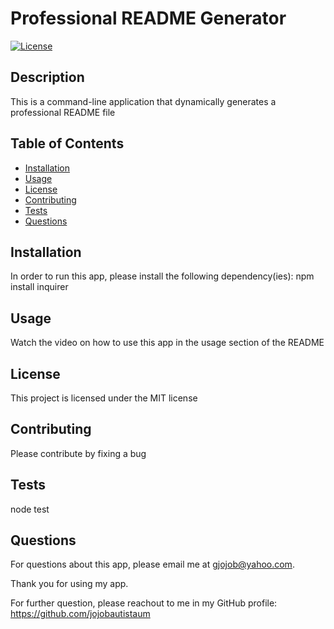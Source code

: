 
  # Professional README Generator
  [![License](https://img.shields.io/badge/License-MIT-brightgreen.svg)](https://opensource.org/licenses/MIT)

  ## Description
  This is a command-line application that dynamically generates a professional README file 

  ## Table of Contents
  * [Installation](#installation) 
  * [Usage](#usage) 
  * [License](#license)
  * [Contributing](#contributing) 
  * [Tests](#tests)
  * [Questions](#questions)

  ## Installation <a id="installation"></a>
  In order to run this app, please install the following dependency(ies):
  npm install inquirer

  ## Usage <a id="usage"></a>
  Watch the video on how to use this app in the usage section of the README

  ## License <a id="license"></a>
  This project is licensed under the MIT license

  ## Contributing <a id="contributing"></a>
  Please contribute by fixing a bug

  ## Tests <a id="tests"></a>
  node test

  ## Questions <a id="questions"></a>
  For questions about this app, please email me at gjojob@yahoo.com.
  
  Thank you for using my app.

  For further question, please reachout to me in my GitHub profile: https://github.com/jojobautistaum
